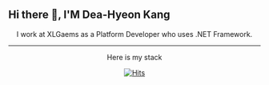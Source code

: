 
## Hi there 👋, I'M Dea-Hyeon Kang

<div align=center>
I work at XLGaems as a Platform Developer who uses .NET Framework.
</div>


---


<div align=center>
Here is my stack



[![Hits](https://hits.seeyoufarm.com/api/count/incr/badge.svg?url=https%3A%2F%2Fgithub.com%2Fhyolog%2Fhit-counter&count_bg=%2379C83D&title_bg=%23555555&icon=&icon_color=%23E7E7E7&title=hits&edge_flat=false)](https://hits.seeyoufarm.com)
</div>
